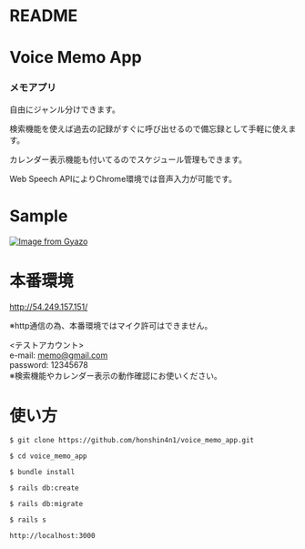 # README


# Voice Memo App
### メモアプリ

自由にジャンル分けできます。

検索機能を使えば過去の記録がすぐに呼び出せるので備忘録として手軽に使えます。

カレンダー表示機能も付いてるのでスケジュール管理もできます。

Web Speech APIによりChrome環境では音声入力が可能です。

# Sample

[![Image from Gyazo](https://i.gyazo.com/c729c8758fc627a8fab0c2c4e443b884.gif)](https://gyazo.com/c729c8758fc627a8fab0c2c4e443b884)

# 本番環境

http://54.249.157.151/

※http通信の為、本番環境ではマイク許可はできません。


<テストアカウント>   
  e-mail: memo@gmail.com  
  password: 12345678  
  ※検索機能やカレンダー表示の動作確認にお使いください。
  

# 使い方

 `$ git clone https://github.com/honshin4n1/voice_memo_app.git`

 `$ cd voice_memo_app`

 `$ bundle install`

 `$ rails db:create`

 `$ rails db:migrate`

 `$ rails s`

 ` http://localhost:3000 ` 
  
                                                                






